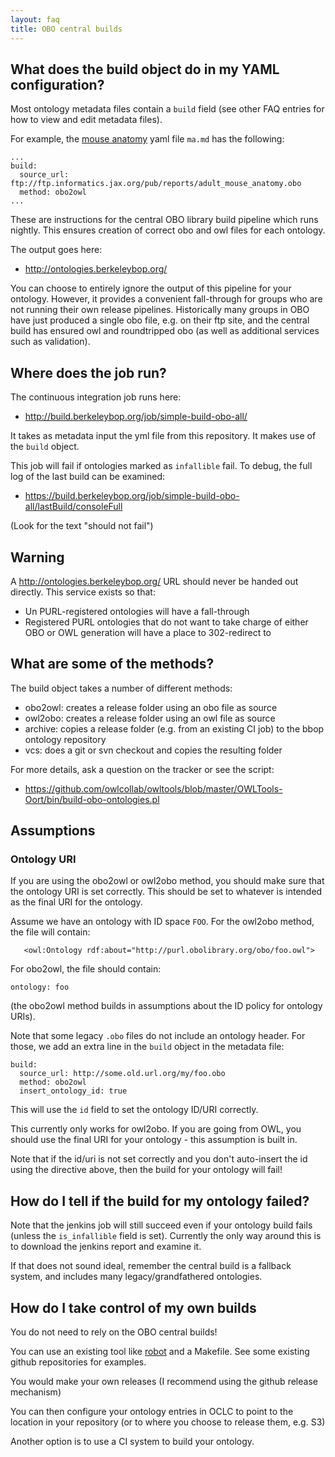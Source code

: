 ```yaml
---
layout: faq
title: OBO central builds
---
```


## What does the build object do in my YAML configuration?

Most ontology metadata files contain a `build` field (see other FAQ
entries for how to view and edit metadata files).

For example, the [mouse anatomy](/ontology/ma.html) yaml file `ma.md` has the following:

```
...
build:
  source_url: ftp://ftp.informatics.jax.org/pub/reports/adult_mouse_anatomy.obo
  method: obo2owl
...
```

These are instructions for the central OBO library build pipeline which
runs nightly. This ensures creation of correct obo and owl files for
each ontology.

The output goes here:

 * http://ontologies.berkeleybop.org/

You can choose to entirely ignore the output of this pipeline for your
ontology. However, it provides a convenient fall-through for groups
who are not running their own release pipelines. Historically many
groups in OBO have just produced a single obo file, e.g. on their ftp
site, and the central build has ensured owl and roundtripped obo (as
well as additional services such as validation).

## Where does the job run?

The continuous integration job runs here:

 * http://build.berkeleybop.org/job/simple-build-obo-all/

It takes as metadata input the yml file from this repository. It makes
use of the `build` object.

This job will fail if ontologies marked as `infallible` fail. To debug, the full log of the last build can be examined:

 * https://build.berkeleybop.org/job/simple-build-obo-all/lastBuild/consoleFull

(Look for the text "should not fail")

## Warning

A  http://ontologies.berkeleybop.org/ URL should never be handed out directly. This service exists so that:

 * Un PURL-registered ontologies will have a fall-through
 * Registered PURL ontologies that do not want to take charge of either OBO or OWL generation will have a place to 302-redirect to

## What are some of the methods?

The build object takes a number of different methods:

 * obo2owl: creates a release folder using an obo file as source
 * owl2obo: creates a release folder using an owl file as source
 * archive: copies a release folder (e.g. from an existing CI job) to the bbop ontology repository
 * vcs: does a git or svn checkout and copies the resulting folder

For more details, ask a question on the tracker or see the script: 

 * https://github.com/owlcollab/owltools/blob/master/OWLTools-Oort/bin/build-obo-ontologies.pl

## Assumptions

### Ontology URI

If you are using the obo2owl or owl2obo method, you should make sure
that the ontology URI is set correctly. This should be set to whatever
is intended as the final URI for the ontology.

Assume we have an ontology with ID space `FOO`. For the owl2obo method, the file will contain:

```
   <owl:Ontology rdf:about="http://purl.obolibrary.org/obo/foo.owl">
```

For obo2owl, the file should contain:

```
ontology: foo
```

(the obo2owl method builds in assumptions about the ID policy for ontology URIs).

Note that some legacy `.obo` files do not include an ontology
header. For those, we add an extra line in the `build` object in the
metadata file:

```
build:
  source_url: http://some.old.url.org/my/foo.obo
  method: obo2owl
  insert_ontology_id: true
```

This will use the `id` field to set the ontology ID/URI correctly.

This currently only works for owl2obo. If you are going from OWL, you
should use the final URI for your ontology - this assumption is built in.

Note that if the id/uri is not set correctly and you don't auto-insert
the id using the directive above, then the build for your ontology will fail!

## How do I tell if the build for my ontology failed?

Note that the jenkins job will still succeed even if your ontology
build fails (unless the `is_infallible` field is set). Currently the
only way around this is to download the jenkins report and examine it.

If that does not sound ideal, remember the central build is a fallback
system, and includes many legacy/grandfathered ontologies.

## How do I take control of my own builds

You do not need to rely on the OBO central builds!

You can use an existing tool like
[robot](https://github.com/ontodev/robot/) and a Makefile. See some
existing github repositories for examples.

You would make your own releases (I recommend using the github release mechanism)

You can then configure your ontology entries in OCLC to point to the
location in your repository (or to where you choose to release them, e.g. S3)

Another option is to use a CI system to build your ontology.
